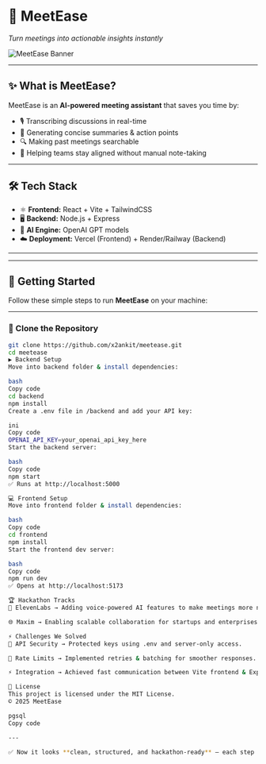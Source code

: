 # 🚀 MeetEase

_Turn meetings into actionable insights instantly_

![MeetEase Banner](https://via.placeholder.com/1200x400.png?text=MeetEase+-+Turn+Meetings+into+Insights)

---

## ✨ What is MeetEase?

MeetEase is an **AI-powered meeting assistant** that saves you time by:

- 🎙️ Transcribing discussions in real-time
- 📝 Generating concise summaries & action points
- 🔍 Making past meetings searchable
- 🤝 Helping teams stay aligned without manual note-taking

---

## 🛠️ Tech Stack

- ⚛️ **Frontend:** React + Vite + TailwindCSS
- 🖥️ **Backend:** Node.js + Express
- 🤖 **AI Engine:** OpenAI GPT models
- ☁️ **Deployment:** Vercel (Frontend) + Render/Railway (Backend)

---

---

## 🚀 Getting Started

Follow these simple steps to run **MeetEase** on your machine:

---

### 🔧 Clone the Repository
```bash
git clone https://github.com/x2ankit/meetease.git
cd meetease
▶️ Backend Setup
Move into backend folder & install dependencies:

bash
Copy code
cd backend
npm install
Create a .env file in /backend and add your API key:

ini
Copy code
OPENAI_API_KEY=your_openai_api_key_here
Start the backend server:

bash
Copy code
npm start
✅ Runs at http://localhost:5000

💻 Frontend Setup
Move into frontend folder & install dependencies:

bash
Copy code
cd frontend
npm install
Start the frontend dev server:

bash
Copy code
npm run dev
✅ Opens at http://localhost:5173

🏆 Hackathon Tracks
🎤 ElevenLabs → Adding voice-powered AI features to make meetings more natural and interactive.

🌐 Maxim → Enabling scalable collaboration for startups and enterprises to boost team productivity.

⚡ Challenges We Solved
🔑 API Security → Protected keys using .env and server-only access.

🐞 Rate Limits → Implemented retries & batching for smoother responses.

⚡ Integration → Achieved fast communication between Vite frontend & Express backend.

📜 License
This project is licensed under the MIT License.
© 2025 MeetEase

pgsql
Copy code

---

✅ Now it looks **clean, structured, and hackathon-ready** — each step is easy to follow, and the challenges + tracks read like a polished submission.  

